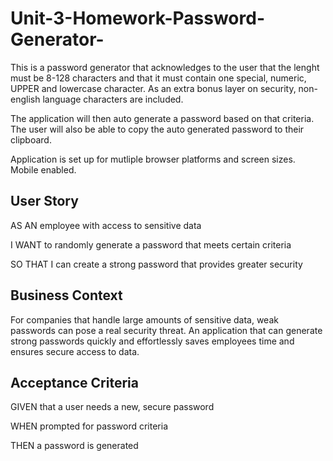 # Unit-3-Homework-Password-Generator-

This is a password generator that acknowledges to the user that the lenght must be 8-128 characters and that it must contain one special, numeric, UPPER and lowercase character. As an extra bonus layer on security, non-english language characters are included.

The application will then auto generate a password based on that criteria. The user will also be able to copy the auto generated password to their clipboard. 

Application is set up for mutliple browser platforms and screen sizes. Mobile enabled.

## User Story

AS AN employee with access to sensitive data

I WANT to randomly generate a password that meets certain criteria

SO THAT I can create a strong password that provides greater security

## Business Context

For companies that handle large amounts of sensitive data, weak passwords can pose a real security threat. An application that can generate strong passwords quickly and effortlessly saves employees time and ensures secure access to data.

## Acceptance Criteria

GIVEN that a user needs a new, secure password

WHEN prompted for password criteria

THEN a password is generated
